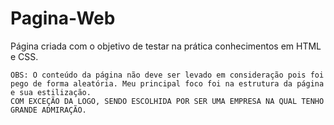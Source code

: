 # Pagina-Web
Página criada com o objetivo de testar na prática conhecimentos em HTML e CSS.
```
OBS: O conteúdo da página não deve ser levado em consideração pois foi pego de forma aleatória. Meu principal foco foi na estrutura da página e sua estilização.
COM EXCEÇÃO DA LOGO, SENDO ESCOLHIDA POR SER UMA EMPRESA NA QUAL TENHO GRANDE ADMIRAÇÃO.
```
